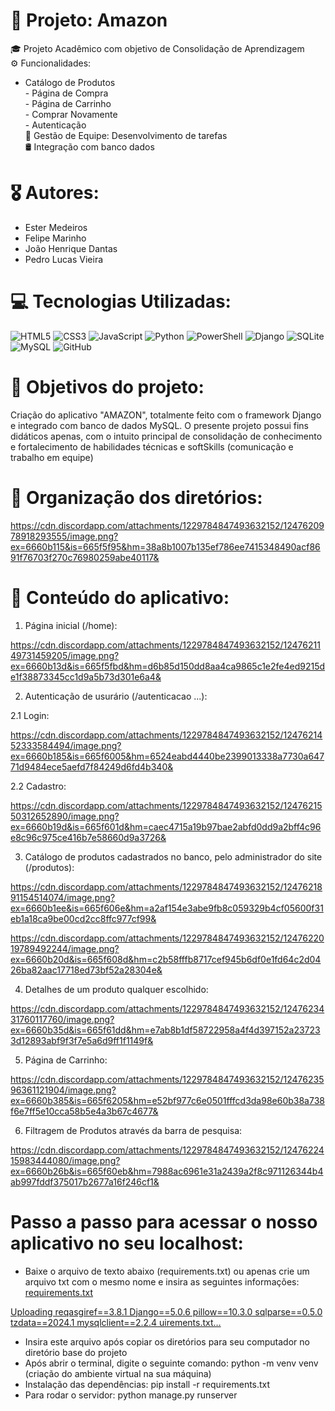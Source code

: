 # 💫 Projeto: Amazon
🎓 Projeto Acadêmico com objetivo de Consolidação de Aprendizagem<br> ⚙ Funcionalidades: 
- Catálogo de Produtos<br>                                      - Página de Compra<br>                                      - Página de Carrinho<br>                                      - Comprar Novamente<br>                                      - Autenticação<br>📣 Gestão de Equipe: Desenvolvimento de tarefas<br> 🛢  Integração com banco dados<br>

# 🎖 Autores:
- Ester Medeiros
- Felipe Marinho
- João Henrique Dantas
- Pedro Lucas Vieira

# 💻 Tecnologias Utilizadas:
![HTML5](https://img.shields.io/badge/html5-%23E34F26.svg?style=for-the-badge&logo=html5&logoColor=white) ![CSS3](https://img.shields.io/badge/css3-%231572B6.svg?style=for-the-badge&logo=css3&logoColor=white) ![JavaScript](https://img.shields.io/badge/javascript-%23323330.svg?style=for-the-badge&logo=javascript&logoColor=%23F7DF1E) ![Python](https://img.shields.io/badge/python-3670A0?style=for-the-badge&logo=python&logoColor=ffdd54) ![PowerShell](https://img.shields.io/badge/PowerShell-%235391FE.svg?style=for-the-badge&logo=powershell&logoColor=white) ![Django](https://img.shields.io/badge/django-%23092E20.svg?style=for-the-badge&logo=django&logoColor=white) ![SQLite](https://img.shields.io/badge/sqlite-%2307405e.svg?style=for-the-badge&logo=sqlite&logoColor=white) ![MySQL](https://img.shields.io/badge/mysql-4479A1.svg?style=for-the-badge&logo=mysql&logoColor=white) ![GitHub](https://img.shields.io/badge/github-%23121011.svg?style=for-the-badge&logo=github&logoColor=white)

# 📝 Objetivos do projeto:
Criação do aplicativo "AMAZON", totalmente feito com o framework Django e integrado com banco de dados MySQL. O presente projeto possui fins didáticos apenas, com o intuito principal de consolidação de conhecimento e fortalecimento de habilidades técnicas e softSkills (comunicação e trabalho em equipe)


# 📁 Organização dos diretórios:

https://cdn.discordapp.com/attachments/1229784847493632152/1247620978918293555/image.png?ex=6660b115&is=665f5f95&hm=38a8b1007b135ef786ee7415348490acf8691f76703f270c76980259abe40117&

# 📰 Conteúdo do aplicativo:

1. Página inicial (/home):
  
https://cdn.discordapp.com/attachments/1229784847493632152/1247621149731459205/image.png?ex=6660b13d&is=665f5fbd&hm=d6b85d150dd8aa4ca9865c1e2fe4ed9215de1f38873345cc1d9a5b73d301e6a4&

2. Autenticação de usurário (/autenticacao ...):

2.1 Login:

https://cdn.discordapp.com/attachments/1229784847493632152/1247621452333584494/image.png?ex=6660b185&is=665f6005&hm=6524eabd4440be2399013338a7730a64771d9484ece5aefd7f84249d6fd4b340&

2.2 Cadastro: 

https://cdn.discordapp.com/attachments/1229784847493632152/1247621550312652890/image.png?ex=6660b19d&is=665f601d&hm=caec4715a19b97bae2abfd0dd9a2bff4c96e8c96c975ce416b7e58660d9a3726&

3. Catálogo de produtos cadastrados no banco, pelo administrador do site (/produtos):
  
https://cdn.discordapp.com/attachments/1229784847493632152/1247621891154514074/image.png?ex=6660b1ee&is=665f606e&hm=a2af154e3abe9fb8c059329b4cf05600f31eb1a18ca9be00cd2cc8ffc977cf99&

https://cdn.discordapp.com/attachments/1229784847493632152/1247622019789492244/image.png?ex=6660b20d&is=665f608d&hm=c2b58fffb8717cef945b6df0e1fd64c2d0426ba82aac17718ed73bf52a28304e&

4. Detalhes de um produto qualquer escolhido:

https://cdn.discordapp.com/attachments/1229784847493632152/1247623431760117760/image.png?ex=6660b35d&is=665f61dd&hm=e7ab8b1df58722958a4f4d397152a237233d12893abf9f3f7e5a6d9ff1f1149f&

5. Página de Carrinho:

https://cdn.discordapp.com/attachments/1229784847493632152/1247623596361121904/image.png?ex=6660b385&is=665f6205&hm=e52bf977c6e0501fffcd3da98e60b38a738f6e7ff5e10cca58b5e4a3b67c4677&

6. Filtragem de Produtos através da barra de pesquisa:

https://cdn.discordapp.com/attachments/1229784847493632152/1247622415983444080/image.png?ex=6660b26b&is=665f60eb&hm=7988ac6961e31a2439a2f8c971126344b4ab997fddf375017b2677a16f246cf1&

# Passo a passo para acessar o nosso aplicativo no seu localhost:

- Baixe o arquivo de texto abaixo (requirements.txt) ou apenas crie um arquivo txt com o mesmo nome e insira as seguintes informações:
[requirements.txt](https://github.com/user-attachments/files/15569255/requirements.txt)

[Uploading reqasgiref==3.8.1
Django==5.0.6
pillow==10.3.0
sqlparse==0.5.0
tzdata==2024.1
mysqlclient==2.2.4
uirements.txt…]()

- Insira este arquivo após copiar os diretórios para seu computador no diretório base do projeto
- Após abrir o terminal, digite o seguinte comando: python -m venv venv (criação do ambiente virtual na sua máquina)
- Instalação das dependências: pip install -r requirements.txt
- Para rodar o servidor: python manage.py runserver


